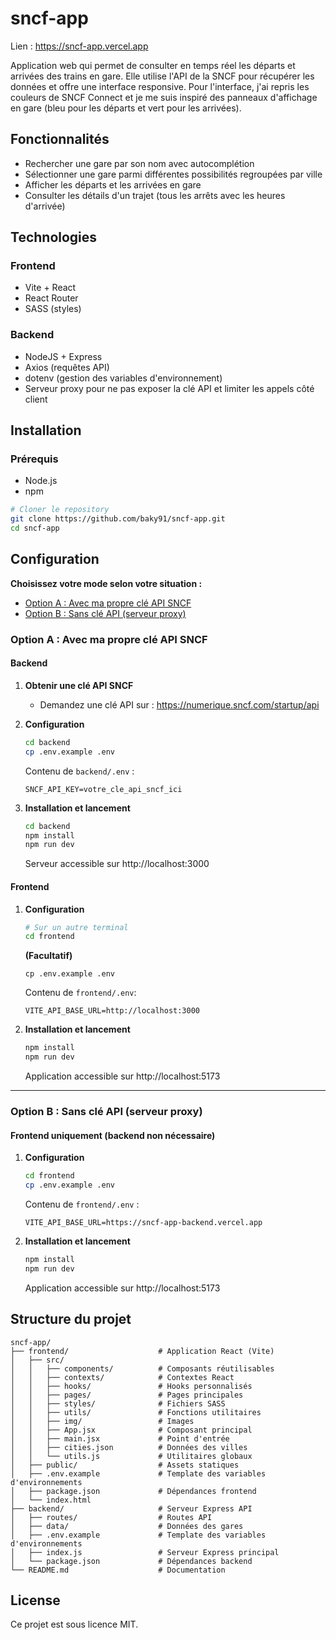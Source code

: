 # sncf-app

Lien : https://sncf-app.vercel.app

Application web qui permet de consulter en temps réel les départs et arrivées des trains en gare. Elle utilise l'API de la SNCF pour récupérer les données et offre une interface responsive.
Pour l'interface, j'ai repris les couleurs de SNCF Connect et je me suis inspiré des panneaux d'affichage en gare (bleu pour les départs et vert pour les arrivées).

## Fonctionnalités

- Rechercher une gare par son nom avec autocomplétion
- Sélectionner une gare parmi différentes possibilités regroupées par ville
- Afficher les départs et les arrivées en gare
- Consulter les détails d'un trajet (tous les arrêts avec les heures d'arrivée)

## Technologies

### Frontend

- Vite + React
- React Router
- SASS (styles)

### Backend

- NodeJS + Express
- Axios (requêtes API)
- dotenv (gestion des variables d'environnement)
- Serveur proxy pour ne pas exposer la clé API et limiter les appels côté client

## Installation

### Prérequis

- Node.js
- npm

```bash
# Cloner le repository
git clone https://github.com/baky91/sncf-app.git
cd sncf-app
```

## Configuration

**Choisissez votre mode selon votre situation :**

- [Option A : Avec ma propre clé API SNCF](#-option-a--avec-ma-propre-clé-api-sncf)
- [Option B : Sans clé API (serveur proxy)](#-option-b--sans-clé-api-serveur-proxy)

### Option A : Avec ma propre clé API SNCF

#### Backend

1. **Obtenir une clé API SNCF**

   - Demandez une clé API sur : https://numerique.sncf.com/startup/api

2. **Configuration**

   ```bash
   cd backend
   cp .env.example .env
   ```

   Contenu de `backend/.env` :

   ```env
   SNCF_API_KEY=votre_cle_api_sncf_ici
   ```

3. **Installation et lancement**

   ```bash
   cd backend
   npm install
   npm run dev
   ```

   Serveur accessible sur http://localhost:3000

#### Frontend

1. **Configuration**

   ```bash
   # Sur un autre terminal
   cd frontend
   ```

    **(Facultatif)**

   ```env
   cp .env.example .env
   ```
   Contenu de `frontend/.env`:
   ```env
   VITE_API_BASE_URL=http://localhost:3000
   ```

2. **Installation et lancement**

   ```bash
   npm install
   npm run dev
   ```

   Application accessible sur http://localhost:5173

---

### Option B : Sans clé API (serveur proxy)

#### Frontend uniquement (backend non nécessaire)

1. **Configuration**

   ```bash
   cd frontend
   cp .env.example .env
   ```

   Contenu de `frontend/.env` :

   ```env
   VITE_API_BASE_URL=https://sncf-app-backend.vercel.app
   ```

2. **Installation et lancement**

   ```bash
   npm install
   npm run dev
   ```

   Application accessible sur http://localhost:5173

## Structure du projet

```
sncf-app/
├── frontend/                    # Application React (Vite)
│   ├── src/
│   │   ├── components/          # Composants réutilisables
│   │   ├── contexts/            # Contextes React
│   │   ├── hooks/               # Hooks personnalisés
│   │   ├── pages/               # Pages principales
│   │   ├── styles/              # Fichiers SASS
│   │   ├── utils/               # Fonctions utilitaires
│   │   ├── img/                 # Images
│   │   ├── App.jsx              # Composant principal
│   │   ├── main.jsx             # Point d'entrée
│   │   ├── cities.json          # Données des villes
│   │   └── utils.js             # Utilitaires globaux
│   ├── public/                  # Assets statiques
│   ├── .env.example             # Template des variables d'environnements
│   ├── package.json             # Dépendances frontend
│   └── index.html
├── backend/                     # Serveur Express API
│   ├── routes/                  # Routes API
│   ├── data/                    # Données des gares
│   ├── .env.example             # Template des variables d'environnements
│   ├── index.js                 # Serveur Express principal
│   └── package.json             # Dépendances backend
└── README.md                    # Documentation
```

## License

Ce projet est sous licence MIT.
